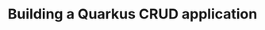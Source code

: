 ---
title: 'Building a Quarkus CRUD application'
categories: [Java, Quarkus]
tags: [java, quarkus, sql, postgres, docker]
---